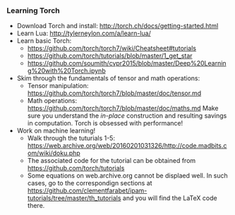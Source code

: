 ### Learning Torch

* Download Torch and install: http://torch.ch/docs/getting-started.html
* Learn Lua: http://tylerneylon.com/a/learn-lua/
* Learn basic Torch: 
  * https://github.com/torch/torch7/wiki/Cheatsheet#tutorials
  * https://github.com/torch/tutorials/blob/master/1_get_star
  * https://github.com/soumith/cvpr2015/blob/master/Deep%20Learning%20with%20Torch.ipynb
* Skim through the fundamentals of tensor and math operations:
  * Tensor manipulation: https://github.com/torch/torch7/blob/master/doc/tensor.md
  * Math operations: https://github.com/torch/torch7/blob/master/doc/maths.md
  Make sure you understand the _in-place_ construction and resulting savings in computation. Torch is obsessed with performance!
* Work on machine learning!
  * Walk through the tuturials 1-5: https://web.archive.org/web/20160201031326/http://code.madbits.com/wiki/doku.php  
  * The associated code for the tutorial can be obtained from https://github.com/torch/tutorials  
  * Some equations on web.archive.org cannot be displaed well. In such cases, go to the correspondign sections at https://github.com/clementfarabet/ipam-tutorials/tree/master/th_tutorials and you will find the LaTeX code there.